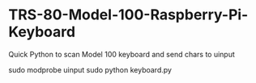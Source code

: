 # TRS-80-Model-100-Raspberry-Pi-Keyboard
Quick Python to scan Model 100 keyboard and send chars to uinput


sudo modprobe uinput
sudo python keyboard.py

